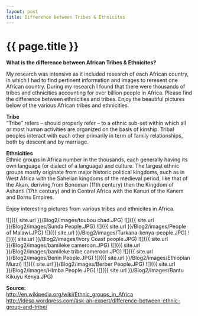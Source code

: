 ```yaml
---
layout: post
title: Difference between Tribes & Ethnicites
---
```


{{ page.title }}
================

<p class="meta">

<b>What is the difference between African Tribes & Ethnicites?</b><br />

My research was intensive as it included research of each African country, in which I had to find pertinent information and images to reresent one African country. During my research I found that there were thousands of tribes and ethnicities accounting for over billion people in Africa. Please find the difference between ethnicities and tribes. Enjoy the beautiful pictures below of the various African tribes and ethnicities.

<b>Tribe</b><br />
“Tribe” refers – should properly refer – to a ethnic sub-set within which all or most human activities are organized on the basis of kinship. Tribal peoples interact with each other primarily in term of family relationships, both by descent and by marriage. <br />

<b>Ethnicities</b><br />
Ethnic groups in Africa number in the thousands, each generally having its own language (or dialect of a language) and culture. The largest ethnic groups mostly originate from major historic political kingdoms, such as in West Africa with the Sahelian kingdoms of the medieval period, like that of the Akan, deriving from Bonoman (11th century) then the Kingdom of Ashanti (17th century) and in Central Africa with the Kanuri of the Kanem and Bornu Empires.

Enjoy interesting pictures from various tribes and ethnicites in Africa.

![]({{ site.url }}/Blog2/images/toubou chad.JPG)
![]({{ site.url }}/Blog2/images/Sunda People.JPG)
![]({{ site.url }}/Blog2/images/People of Malawi.JPG)
![]({{ site.url }}/Blog2/images/Turkana-kenya-people.JPG)
![]({{ site.url }}/Blog2/images/Ivory Coast people.JPG)
![]({{ site.url }}/Blog2/images/bamileke cameroon.JPG)
![]({{ site.url }}/Blog2/images/bamileke tribe cameroon.JPG)
![]({{ site.url }}/Blog2/images/Benin People.JPG)
![]({{ site.url }}/Blog2/images/Ethiopian Murzi)
![]({{ site.url }}/Blog2/images/Berber People.JPG)
![]({{ site.url }}/Blog2/images/HImba People.JPG)
![]({{ site.url }}/Blog2/images/Bantu Kikuyu Kenya.JPG)

<b>Source: </b><br />
http://en.wikipedia.org/wiki/Ethnic_groups_in_Africa<br />
http://ldesp.wordpress.com/ask-an-expert/difference-between-ethnic-group-and-tribe/
